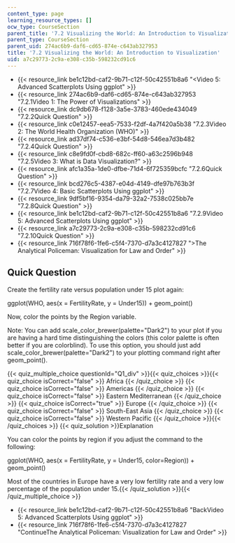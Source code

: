 ```yaml
---
content_type: page
learning_resource_types: []
ocw_type: CourseSection
parent_title: '7.2 Visualizing the World: An Introduction to Visualization'
parent_type: CourseSection
parent_uid: 274ac6b9-daf6-cd65-874e-c643ab327953
title: '7.2 Visualizing the World: An Introduction to Visualization'
uid: a7c29773-2c9a-e308-c35b-598232cd91c6
---
```


*   {{< resource_link be1c12bd-caf2-9b71-c12f-50c42551b8a6 "\<Video 5: Advanced Scatterplots Using ggplot" >}}
*   {{< resource_link 274ac6b9-daf6-cd65-874e-c643ab327953 "7.2.1Video 1: The Power of Visualizations" >}}
*   {{< resource_link dc9db678-f128-3a5e-3783-460ede434049 "7.2.2Quick Question" >}}
*   {{< resource_link c0e12457-eea5-7533-f2df-4a7f420a5b38 "7.2.3Video 2: The World Health Organization (WHO)" >}}
*   {{< resource_link ad37df74-c536-e3bf-54d8-546ea7d3b482 "7.2.4Quick Question" >}}
*   {{< resource_link c8e9fd0f-cbd8-682c-ff60-a63c2596b948 "7.2.5Video 3: What is Data Visualization?" >}}
*   {{< resource_link afc1a35a-1de0-dfbe-71d4-6f725359bcfc "7.2.6Quick Question" >}}
*   {{< resource_link bcd276c5-4387-e04d-4149-dfe97b763b3f "7.2.7Video 4: Basic Scatterplots Using ggplot" >}}
*   {{< resource_link 9df5bf16-9354-da79-32a2-7538c025bb7e "7.2.8Quick Question" >}}
*   {{< resource_link be1c12bd-caf2-9b71-c12f-50c42551b8a6 "7.2.9Video 5: Advanced Scatterplots Using ggplot" >}}
*   {{< resource_link a7c29773-2c9a-e308-c35b-598232cd91c6 "7.2.10Quick Question" >}}
*   {{< resource_link 716f78f6-1fe6-c5f4-7370-d7a3c4127827 "\>The Analytical Policeman: Visualization for Law and Order" >}}

Quick Question
--------------

Create the fertility rate versus population under 15 plot again:

ggplot(WHO, aes(x = FertilityRate, y = Under15)) + geom\_point()

Now, color the points by the Region variable.

Note: You can add scale\_color\_brewer(palette="Dark2") to your plot if you are having a hard time distinguishing the colors (this color palette is often better if you are colorblind). To use this option, you should just add scale\_color\_brewer(palette="Dark2") to your plotting command right after geom\_point().

{{< quiz_multiple_choice questionId="Q1_div" >}}{{< quiz_choices >}}{{< quiz_choice isCorrect="false" >}}&nbsp;Africa&nbsp;{{< /quiz_choice >}}
{{< quiz_choice isCorrect="false" >}}&nbsp;Americas&nbsp;{{< /quiz_choice >}}
{{< quiz_choice isCorrect="false" >}}&nbsp;Eastern Mediterranean&nbsp;{{< /quiz_choice >}}
{{< quiz_choice isCorrect="true" >}}&nbsp;Europe&nbsp;{{< /quiz_choice >}}
{{< quiz_choice isCorrect="false" >}}&nbsp;South-East Asia&nbsp;{{< /quiz_choice >}}
{{< quiz_choice isCorrect="false" >}}&nbsp;Western Pacific&nbsp;{{< /quiz_choice >}}{{< /quiz_choices >}}
{{< quiz_solution >}}Explanation

You can color the points by region if you adjust the command to the following:

ggplot(WHO, aes(x = FertilityRate, y = Under15, color=Region)) + geom\_point()

Most of the countries in Europe have a very low fertility rate and a very low percentage of the population under 15.{{< /quiz_solution >}}{{< /quiz_multiple_choice >}}

*   {{< resource_link be1c12bd-caf2-9b71-c12f-50c42551b8a6 "BackVideo 5: Advanced Scatterplots Using ggplot" >}}
*   {{< resource_link 716f78f6-1fe6-c5f4-7370-d7a3c4127827 "ContinueThe Analytical Policeman: Visualization for Law and Order" >}}